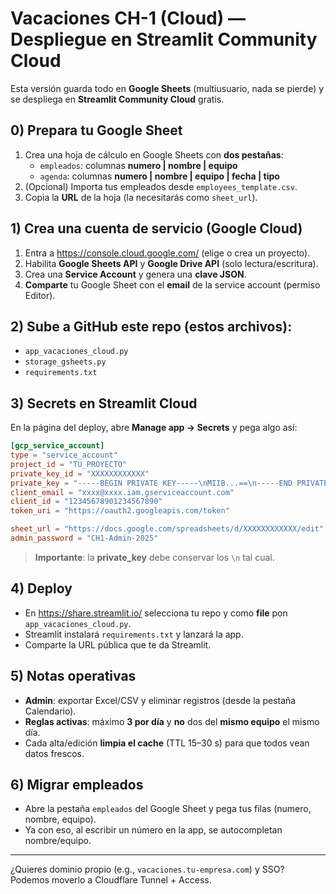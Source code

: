 
# Vacaciones CH-1 (Cloud) — Despliegue en Streamlit Community Cloud

Esta versión guarda todo en **Google Sheets** (multiusuario, nada se pierde) y se
despliega en **Streamlit Community Cloud** gratis.

## 0) Prepara tu Google Sheet
1. Crea una hoja de cálculo en Google Sheets con **dos pestañas**:
   - `empleados`: columnas **numero | nombre | equipo**
   - `agenda`: columnas **numero | nombre | equipo | fecha | tipo**
2. (Opcional) Importa tus empleados desde `employees_template.csv`.
3. Copia la **URL** de la hoja (la necesitarás como `sheet_url`).

## 1) Crea una cuenta de servicio (Google Cloud)
1. Entra a https://console.cloud.google.com/ (elige o crea un proyecto).
2. Habilita **Google Sheets API** y **Google Drive API** (solo lectura/escritura).
3. Crea una **Service Account** y genera una **clave JSON**.
4. **Comparte** tu Google Sheet con el **email** de la service account (permiso Editor).

## 2) Sube a GitHub este repo (estos archivos):
- `app_vacaciones_cloud.py`
- `storage_gsheets.py`
- `requirements.txt`

## 3) Secrets en Streamlit Cloud
En la página del deploy, abre **Manage app → Secrets** y pega algo así:

```toml
[gcp_service_account]
type = "service_account"
project_id = "TU_PROYECTO"
private_key_id = "XXXXXXXXXXXX"
private_key = "-----BEGIN PRIVATE KEY-----\nMIIB...==\n-----END PRIVATE KEY-----\n"
client_email = "xxxx@xxxx.iam.gserviceaccount.com"
client_id = "12345678901234567890"
token_uri = "https://oauth2.googleapis.com/token"

sheet_url = "https://docs.google.com/spreadsheets/d/XXXXXXXXXXXX/edit"
admin_password = "CH1-Admin-2025"
```

> **Importante**: la **private_key** debe conservar los `\n` tal cual.

## 4) Deploy
- En https://share.streamlit.io/ selecciona tu repo y como **file** pon `app_vacaciones_cloud.py`.
- Streamlit instalará `requirements.txt` y lanzará la app.
- Comparte la URL pública que te da Streamlit.

## 5) Notas operativas
- **Admin**: exportar Excel/CSV y eliminar registros (desde la pestaña Calendario).  
- **Reglas activas**: máximo **3 por día** y **no** dos del **mismo equipo** el mismo día.  
- Cada alta/edición **limpia el cache** (TTL 15–30 s) para que todos vean datos frescos.

## 6) Migrar empleados
- Abre la pestaña `empleados` del Google Sheet y pega tus filas (numero, nombre, equipo).  
- Ya con eso, al escribir un número en la app, se autocompletan nombre/equipo.

---

¿Quieres dominio propio (e.g., `vacaciones.tu-empresa.com`) y SSO? Podemos moverlo a Cloudflare Tunnel + Access.
